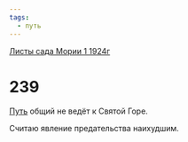 ```yaml
---
tags:
  - путь
---
```


[Листы сада Мории 1 1924г](/agni/1924)

# 239
[Путь](/tag/#путь) общий не ведёт к Святой Горе.   

Считаю явление предательства наихудшим.   

